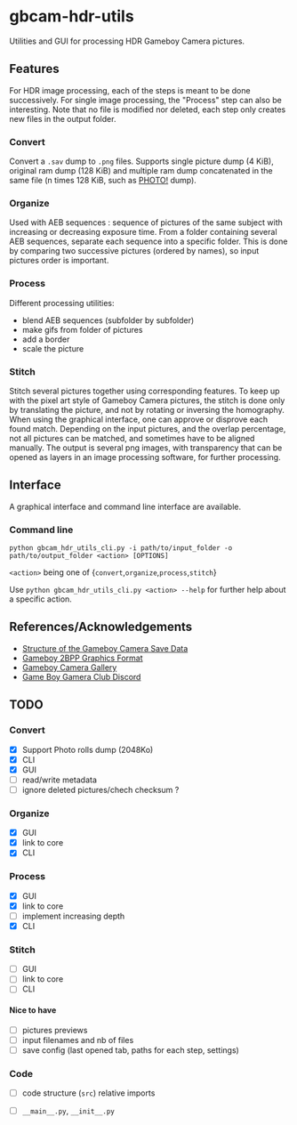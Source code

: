 # gbcam-hdr-utils

Utilities and GUI for processing HDR Gameboy Camera pictures.

## Features
For HDR image processing, each of the steps is meant to be done successively. For single image processing, the "Process" step can also be interesting.
Note that no file is modified nor deleted, each step only creates new files in the output folder.

### Convert
Convert a `.sav` dump to `.png` files. Supports single picture dump (4 KiB), original ram dump (128 KiB) and multiple ram dump concatenated in the same file (n times 128 KiB, such as [PHOTO!](https://github.com/untoxa/gb-photo) dump).

### Organize
Used with AEB sequences : sequence of pictures of the same subject with increasing or decreasing exposure time. From a folder containing several AEB sequences, separate each sequence into a specific folder. This is done by comparing two successive pictures (ordered by names), so input pictures order is important.

### Process
Different processing utilities:
* blend AEB sequences (subfolder by subfolder)
* make gifs from folder of pictures
* add a border
* scale the picture

### Stitch
Stitch several pictures together using corresponding features. To keep up with the pixel art style of Gameboy Camera pictures, the stitch is done only by translating the picture, and not by rotating or inversing the homography.
When using the graphical interface, one can approve or disprove each found match. Depending on the input pictures, and the overlap percentage, not all pictures can be matched, and sometimes have to be aligned manually.
The output is several png images, with transparency that can be opened as layers in an image processing software, for further processing.

## Interface

A graphical interface and command line interface are available.

### Command line

```console
python gbcam_hdr_utils_cli.py -i path/to/input_folder -o path/to/output_folder <action> [OPTIONS]
```
`<action>` being one of {`convert`,`organize`,`process`,`stitch`}

Use `python gbcam_hdr_utils_cli.py <action> --help`  for further help about a specific action.

## References/Acknowledgements
* [Structure of the Gameboy Camera Save Data](https://funtography.online/wiki/Structure_of_the_Game_Boy_Camera_Save_Data)
* [Gameboy 2BPP Graphics Format](https://www.huderlem.com/demos/gameboy2bpp.html)
* [Gameboy Camera Gallery](https://github.com/HerrZatacke/gb-printer-web)
* [Game Boy Gamera Club Discord](https://discord.gg/C7WFJHG)

## TODO

### Convert
- [x] Support Photo rolls dump (2048Ko)
- [x] CLI
- [x] GUI
- [ ] read/write metadata
- [ ] ignore deleted pictures/chech checksum ?

### Organize
- [x] GUI
- [x] link to core
- [x] CLI

### Process
- [x] GUI
- [x] link to core
- [ ] implement increasing depth
- [x] CLI

### Stitch
- [ ] GUI
- [ ] link to core
- [ ] CLI

#### Nice to have
- [ ] pictures previews
- [ ] input filenames and nb of files
- [ ] save config (last opened tab, paths for each step, settings)

### Code

- [ ] code structure (`src`) relative imports
- [ ]  `__main__.py`,  `__init__.py`

